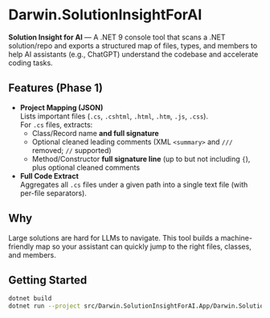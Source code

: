 # Darwin.SolutionInsightForAI

**Solution Insight for AI** — A .NET 9 console tool that scans a .NET solution/repo and exports a structured map of files, types, and members to help AI assistants (e.g., ChatGPT) understand the codebase and accelerate coding tasks.

## Features (Phase 1)
- **Project Mapping (JSON)**  
  Lists important files (`.cs`, `.cshtml`, `.html`, `.htm`, `.js`, `.css`).  
  For `.cs` files, extracts:
  - Class/Record name **and full signature**
  - Optional cleaned leading comments (XML `<summary>` and `///` removed; `//` supported)
  - Method/Constructor **full signature line** (up to but not including `{`), plus optional cleaned comments
- **Full Code Extract**  
  Aggregates all `.cs` files under a given path into a single text file (with per-file separators).

## Why
Large solutions are hard for LLMs to navigate. This tool builds a machine-friendly map so your assistant can quickly jump to the right files, classes, and members.

## Getting Started
```bash
dotnet build
dotnet run --project src/Darwin.SolutionInsightForAI.App/Darwin.SolutionInsightForAI.App.csproj

